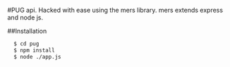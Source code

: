 #PUG api. Hacked with ease using the mers library.
mers extends express and node js.


##Installation

```sh
  $ cd pug
  $ npm install
  $ node ./app.js

```
